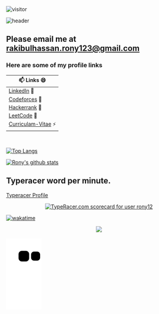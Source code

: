 <img src="https://visitor-badge.glitch.me/badge?page_id=Rony-dot" alt="visitor" >

![header](https://capsule-render.vercel.app/api?type=waving&color=timeGradient&height=300&section=header&text=Hi%20there&fontSize=90&fontAlignY=38&desc=Let's%20connect%20&descSize=30&descAlignY=61&animation=fadeIn)

<!--
**Rony-dot/Rony-dot** is a ✨ _special_ ✨ repository because its `README.md` (this file) appears on your GitHub profile.

Here are some ideas to get you started:

- 🔭 I’m currently working on ...
- 🌱 I’m currently learning ...
- 👯 I’m looking to collaborate on ...
- 🤔 I’m looking for help with ...
- 💬 Ask me about ...
- 📫 How to reach me: ...
- 😄 Pronouns: ...
- ⚡ Fun fact: ...
-->

## Please email me at rakibulhassan.rony123@gmail.com 
### Here are some of my profile links
| 📫 Links 😄 |
|-------|
| [LinkedIn](https://www.linkedin.com/in/rakibul-hassan-rony/) 🔭 <br>|
| [Codeforces](https://codeforces.com/profile/R_Hassan_Rony) 🌱 <br> |
| [Hackerrank](https://www.hackerrank.com/rakibulhassan_r1) 👯 <br> |
| [LeetCode](https://leetcode.com/R_Hassan_Rony/) 🤔 <br> |
| [Curriculam-Vitae](https://rony-dot.github.io/resume/) ⚡ <br> | 

<br>

[![Top Langs](https://github-readme-stats.vercel.app/api/top-langs/?username=Rony-dot&layout=compact)](https://github.com/Rony-dot/github-readme-stats)

[![Rony's github stats](https://github-readme-stats.vercel.app/api?username=Rony-dot)](https://github.com/Rony-dot/Rony-dot)


## Typeracer word per minute.
[Typeracer Profile](https://data.typeracer.com/pit/profile?user=rony12)
<p align='center' >
<a href="https://data.typeracer.com/pit/profile?user=rony12&ref=badge" target="_top"><img src="https://data.typeracer.com/misc/badge?user=rony12" border="0" alt="TypeRacer.com scorecard for user rony12" stype="width:100%;height:100%"/></a>
</p>

[![wakatime](https://wakatime.com/badge/user/d2215001-0c52-4f63-9434-e964099d31f1.svg)](https://wakatime.com/@d2215001-0c52-4f63-9434-e964099d31f1)

<p align='center' >
<img src="https://wakatime.com/share/@Rony/f7ef6db3-b0f0-4f33-894c-13c56261dffd.png" />
</p>


![Snake animation](https://github.com/Rony-dot/Rony-dot/blob/output/github-contribution-grid-snake.svg)


